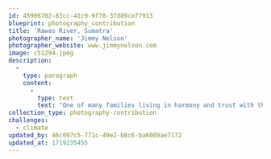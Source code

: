 ```yaml
---
id: 45906702-83cc-41c9-9f78-3fd89ce77913
blueprint: photography_contribution
title: 'Rawas River, Sumatra'
photographer_name: 'Jimmy Nelson'
photographer_website: www.jimmynelson.com
image: c51294.jpeg
description:
  -
    type: paragraph
    content:
      -
        type: text
        text: "One of many families living in harmony and trust with the Rawas River in Sumatra, Indonesia's second largest island. "
collection_type: photography-contribution
challenges:
  - climate
updated_by: 46c097c5-771c-49e2-b8c6-ba6009ae7172
updated_at: 1719235455
---
```

